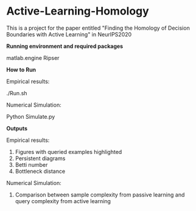 # Active-Learning-Homology
This is a project for the paper entitled "Finding the Homology of Decision Boundaries with Active Learning" in NeurIPS2020

**Running environment and required packages**

matlab.engine
Ripser

**How to Run**

Empirical results:

./Run.sh

Numerical Simulation:

Python Simulate.py

**Outputs**

Empirical results:
1. Figures with queried examples highlighted
2. Persistent diagrams
3. Betti number
4. Bottleneck distance

Numerical Simulation:
1. Comparison between sample complexity from passive learning and query complexity from active learning

